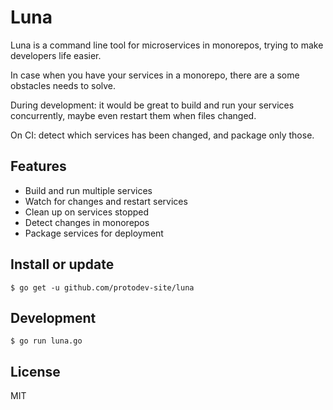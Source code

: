 # Luna

Luna is a command line tool for microservices in monorepos, trying to make developers life easier.

In case when you have your services in a monorepo, there are a some obstacles needs to solve.

During development: it would be great to build and run your services concurrently, maybe even restart them when files changed.

On CI: detect which services has been changed, and package only those.

## Features

- Build and run multiple services
- Watch for changes and restart services
- Clean up on services stopped
- Detect changes in monorepos
- Package services for deployment

## Install or update

```shell
$ go get -u github.com/protodev-site/luna
```

## Development

```shell
$ go run luna.go
```

## License

MIT
